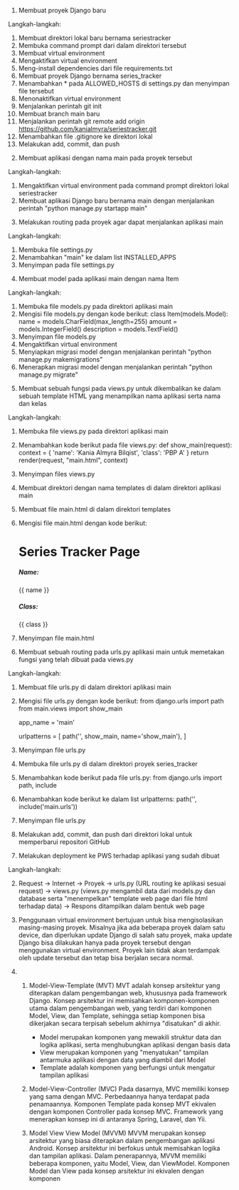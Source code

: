 1) Membuat proyek Django baru

Langkah-langkah:
1. Membuat direktori lokal baru bernama seriestracker
2. Membuka command prompt dari dalam direktori tersebut
3. Membuat virtual environment
4. Mengaktifkan virtual environment
5. Meng-install dependencies dari file requirements.txt
6. Membuat proyek Django bernama series_tracker
7. Menambahkan * pada ALLOWED_HOSTS di settings.py dan menyimpan file tersebut
8. Menonaktifkan virtual environment
9. Menjalankan perintah git init
10. Membuat branch main baru
11. Menjalankan perintah git remote add origin https://github.com/kanialmyra/seriestracker.git
12. Menambahkan file .gitignore ke direktori lokal
13. Melakukan add, commit, dan push


2) Membuat aplikasi dengan nama main pada proyek tersebut

Langkah-langkah:
1. Mengaktifkan virtual environment pada command prompt direktori lokal seriestracker
2. Membuat aplikasi Django baru bernama main dengan menjalankan perintah "python manage.py startapp main"


3) Melakukan routing pada proyek agar dapat menjalankan aplikasi main

Langkah-langkah:
1. Membuka file settings.py
2. Menambahkan "main" ke dalam list INSTALLED_APPS
3. Menyimpan pada file settings.py


4) Membuat model pada aplikasi main dengan nama Item

Langkah-langkah:
1. Membuka file models.py pada direktori aplikasi main
2. Mengisi file models.py dengan kode berikut:
    class Item(models.Model):
        name = models.CharField(max_length=255)
        amount = models.IntegerField()
        description = models.TextField()
3. Menyimpan file models.py
4. Mengaktifkan virtual environment
5. Menyiapkan migrasi model dengan menjalankan perintah "python manage.py makemigrations"
6. Menerapkan migrasi model dengan menjalankan perintah "python manage.py migrate"


5) Membuat sebuah fungsi pada views.py untuk dikembalikan ke dalam sebuah template HTML yang menampilkan nama aplikasi serta nama dan kelas

Langkah-langkah:
1. Membuka file views.py pada direktori aplikasi main
2. Menambahkan kode berikut pada file views.py:
    def show_main(request):
    context = {
        'name': 'Kania Almyra Bilqist',
        'class': 'PBP A'
    }
    return render(request, "main.html", context)
3. Menyimpan files views.py
4. Membuat direktori dengan nama templates di dalam direktori aplikasi main
5. Membuat file main.html di dalam direktori templates
6. Mengisi file main.html dengan kode berikut:
    <h1>Series Tracker Page</h1>

    <h5>Name:</h5>
    <p>{{ name }}</p>
    <p></p>
    <h5>Class:</h5>
    <p>{{ class }}</p>
7. Menyimpan file main.html


6) Membuat sebuah routing pada urls.py aplikasi main untuk memetakan fungsi yang telah dibuat pada views.py

Langkah-langkah:
1. Membuat file urls.py di dalam direktori aplikasi main
2. Mengisi file urls.py dengan kode berikut:
    from django.urls import path
    from main.views import show_main

    app_name = 'main'

    urlpatterns = [
        path('', show_main, name='show_main'),
    ]
3. Menyimpan file urls.py
4. Membuka file urls.py di dalam direktori proyek series_tracker
5. Menambahkan kode berikut pada file urls.py:
    from django.urls import path, include
6. Menambahkan kode berikut ke dalam list urlpatterns:
    path('', include('main.urls'))
7. Menyimpan file urls.py
8. Melakukan add, commit, dan push dari direktori lokal untuk memperbarui repositori GitHub


7) Melakukan deployment ke PWS terhadap aplikasi yang sudah dibuat

Langkah-langkah:



2. Request -> Internet -> Proyek -> urls.py (URL routing ke aplikasi sesuai request) -> views.py (views.py mengambil data dari models.py dan database serta "menempelkan" template web page dari file html terhadap data) -> Respons ditampilkan dalam bentuk web page 

3. Penggunaan virtual environment bertujuan untuk bisa mengisolasikan masing-masing proyek. Misalnya jika ada beberapa proyek dalam satu device, dan diperlukan update Django di salah satu proyek, maka update Django bisa dilakukan hanya pada proyek tersebut dengan menggunakan virtual environment. Proyek lain tidak akan terdampak oleh update tersebut dan tetap bisa berjalan secara normal.

4.  1) Model-View-Template (MVT)
       MVT adalah konsep arsitektur yang diterapkan dalam pengembangan web, khususnya pada framework Django. Konsep arsitektur ini memisahkan komponen-komponen utama dalam pengembangan web, yang terdiri dari komponen Model, View, dan Template, sehingga setiap komponen bisa dikerjakan secara terpisah sebelum akhirnya "disatukan" di akhir.
       - Model merupakan komponen yang mewakili struktur data dan logika aplikasi, serta menghubungkan aplikasi dengan basis data
       - View merupakan komponen yang "menyatukan" tampilan antarmuka aplikasi dengan data yang diambil dari Model
       - Template adalah komponen yang berfungsi untuk mengatur tampilan aplikasi

    2) Model-View-Controller (MVC)
       Pada dasarnya, MVC memiliki konsep yang sama dengan MVC. Perbedaannya hanya terdapat pada penamaannya. Komponen Template pada konsep MVT ekivalen dengan komponen Controller pada konsep MVC. Framework yang menerapkan konsep ini di antaranya Spring, Laravel, dan Yii.

    3) Model View View Model (MVVM)
       MVVM merupakan konsep arsitektur yang biasa diterapkan dalam pengembangan aplikasi Android. Konsep arsitektur ini berfokus untuk memisahkan logika dan tampilan aplikasi. Dalam penerapannya, MVVM memiliki beberapa komponen, yaitu Model, View, dan ViewModel. Komponen Model dan View pada konsep arsitektur ini ekivalen dengan komponen